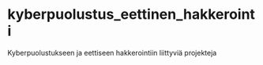 # kyberpuolustus_eettinen_hakkerointi
Kyberpuolustukseen ja eettiseen hakkerointiin liittyviä projekteja
